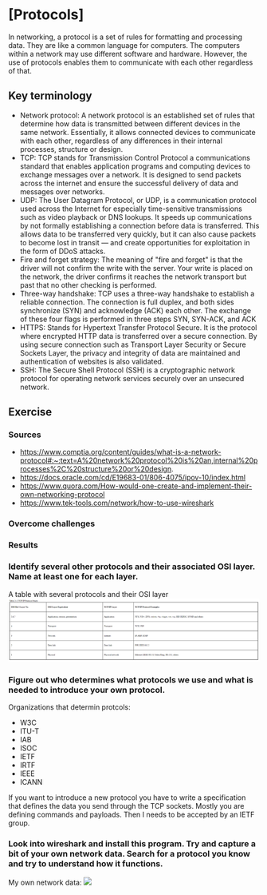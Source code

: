 # [Protocols]
In networking, a protocol is a set of rules for formatting and processing data. They are like a common language for computers. The computers within a network may use different software and hardware. However, the use of protocols enables them to communicate with each other regardless of that.

## Key terminology
- Network protocol: A network protocol is an established set of rules that determine how data is transmitted between different devices in the same network. Essentially, it allows connected devices to communicate with each other, regardless of any differences in their internal processes, structure or design.
- TCP: TCP stands for Transmission Control Protocol a communications standard that enables application programs and computing devices to exchange messages over a network. It is designed to send packets across the internet and ensure the successful delivery of data and messages over networks.
- UDP: The User Datagram Protocol, or UDP, is a communication protocol used across the Internet for especially time-sensitive transmissions such as video playback or DNS lookups. It speeds up communications by not formally establishing a connection before data is transferred. This allows data to be transferred very quickly, but it can also cause packets to become lost in transit — and create opportunities for exploitation in the form of DDoS attacks.
- Fire and forget strategy: The meaning of "fire and forget" is that the driver will not confirm the write with the server. Your write is placed on the network, the driver confirms it reaches the network transport but past that no other checking is performed.
- Three-way handshake: TCP uses a three-way handshake to establish a reliable connection. The connection is full duplex, and both sides synchronize (SYN) and acknowledge (ACK) each other. The exchange of these four flags is performed in three steps SYN, SYN-ACK, and ACK
- HTTPS: Stands for Hypertext Transfer Protocol Secure. It is the protocol where encrypted HTTP data is transferred over a secure connection. By using secure connection such as Transport Layer Security or Secure Sockets Layer, the privacy and integrity of data are maintained and authentication of websites is also validated.
- SSH: The Secure Shell Protocol (SSH) is a cryptographic network protocol for operating network services securely over an unsecured network.

## Exercise
### Sources
- https://www.comptia.org/content/guides/what-is-a-network-protocol#:~:text=A%20network%20protocol%20is%20an,internal%20processes%2C%20structure%20or%20design.
- https://docs.oracle.com/cd/E19683-01/806-4075/ipov-10/index.html
- https://www.quora.com/How-would-one-create-and-implement-their-own-networking-protocol
- https://www.tek-tools.com/network/how-to-use-wireshark

### Overcome challenges


### Results

### Identify several other protocols and their associated OSI layer. Name at least one for each layer.
A table with several protocols and their OSI layer
![](./../../../00_includes/screenshot_NTW03_osi_protocols.png)


### Figure out who determines what protocols we use and what is needed to introduce your own protocol. 
Organizations that determin protcols:
- W3C
- ITU-T
- IAB
- ISOC
- IETF
- IRTF
- IEEE
- ICANN

If you want to introduce a new protocol you have to write a specification that defines the data you send through the TCP sockets. Mostly you are defining commands and payloads. Then I needs to be accepted by an IETF group.

### Look into wireshark and install this program. Try and capture a bit of your own network data. Search for a protocol you know and try to understand how it functions.
My own network data:
![](./../../../00_includes/screenshot_NTW04)